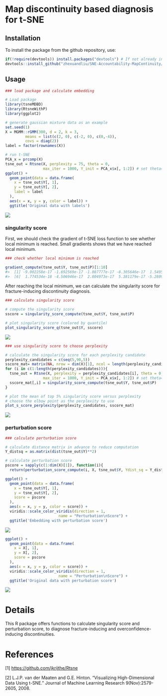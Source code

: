 
<!-- README.md is generated from README.Rmd. Please edit that file -->

# Map discontinuity based diagnosis for t-SNE

## Installation

To install the package from the github repository, use:

``` r
if(!require(devtools)) install.packages("devtools") # If not already installed
devtools::install_github("zhexuandliu/SNE-Accountability-MapContinuity/tsneMDBD")
```

## Usage

``` r
### load package and calculate embedding

# Load package
library(tsneMDBD)
library(RtsneWithP)
library(ggplot2)

# generate gaussian mixture data as an example
set.seed(1)
X = MGMM::rGMM(300, d = 2, k = 3, 
         means = list(c(2, 0), c(-2, 0), c(0,-4)), 
         covs = diag(2))
label = factor(rownames(X))

# run t-SNE
PCA_x = prcomp(X)
tsne_out = Rtsne(X, perplexity = 75, theta = 0, 
                 max_iter = 1000, Y_init = PCA_x$x[, 1:2]) # set theta=0 to run exact tSNE
ggplot() +
  geom_point(data = data.frame(
    x = tsne_out$Y[, 1],
    y = tsne_out$Y[, 2],
    label = label
  ),
  aes(x = x, y = y, color = label)) + 
  ggtitle('Original data with labels')
```

![](tools/unnamed-chunk-3-1.png)<!-- -->

### singularity score

First, we should check the gradient of t-SNE loss function to see
whether local minimum is reached. Small gradients shows that we have
reached local minimum.

``` r
### check whether local minimum is reached

gradient_compute(tsne_out$Y, tsne_out$P)[1:10]
#>  [1] -9.002258e-17 -1.692569e-17 -1.887777e-17 -8.305646e-17  1.549520e-17
#>  [6]  1.774534e-18 -4.506946e-17  2.804973e-17  5.381179e-17 -5.280909e-17
```

After reaching the local minimum, we can calculate the singularity score
for fracture-inducing discontinuity diagnosis.

``` r
### calculate singularity score

# compute the singularity score
sscore = singularity_score_compute(tsne_out$Y, tsne_out$P)

# plot singularity score (colored by quantile)
plot_singularity_score_q(tsne_out$Y, sscore)
```

![](tools/example2-1.png)<!-- -->

``` r
### use singularity score to choose perplexity

# calculate the singularity score for each perplexity candidate
perplexity_candidates = c(seq(5,90,5))
sscore_mat= matrix(NA, nrow = dim(X)[1], ncol = length(perplexity_candidates))
for (i in c(1:length(perplexity_candidates))){
  tsne_out = Rtsne(X, perplexity = perplexity_candidates[i], theta = 0, 
                 max_iter = 1000, Y_init = PCA_x$x[, 1:2]) # set theta=0 to run exact tSNE
  sscore_mat[,i] = singularity_score_compute(tsne_out$Y, tsne_out$P)
}

# plot the mean of top 5% singularity score versus perplexity
# choose the elbow point as the perplexity to use
plot_s_score_perplexity(perplexity_candidates, sscore_mat)
```

![](tools/example3-1.png)<!-- -->

### perturbation score

``` r
### calculate perturbation score

# calculate distance matrix in advance to reduce computation
Y_distsq = as.matrix(dist(tsne_out$Y)**2)

# calculate perturbation score
pscore = sapply(c(1:dim(X)[1]), function(i){
  return(perturbation_score_compute(i, X, tsne_out$Y, Ydist_sq = Y_distsq, perplexity = 75, pca_result = PCA_x, length = 0.5))})
```

``` r
ggplot() +
  geom_point(data = data.frame(
    x = tsne_out$Y[, 1],
    y = tsne_out$Y[, 2],
    score = pscore
  ),
  aes(x = x, y = y, color = score)) +
  viridis::scale_color_viridis(direction = 1,
                        name = "Perturbation\nScore") + 
  ggtitle('Embedding with perturbation score')
```

![](tools/example5-1.png)<!-- -->

``` r
ggplot() +
  geom_point(data = data.frame(
    x = X[, 1],
    y = X[, 2],
    score = pscore
  ),
  aes(x = x, y = y, color = score)) +
  viridis::scale_color_viridis(direction = 1,
                        name = "Perturbation\nScore") + 
  ggtitle('Original data with perturbation score')
```

![](tools/example5-2.png)<!-- -->

# Details

This R package offers functions to calculate singularity score and
perturbation score, to diagnose fracture-inducing and
overconfidence-inducing discontinuities.

# References

\[1\] <https://github.com/jkrijthe/Rtsne>

\[2\] L.J.P. van der Maaten and G.E. Hinton. “Visualizing
High-Dimensional Data Using t-SNE.” Journal of Machine Learning Research
9(Nov):2579-2605, 2008.
